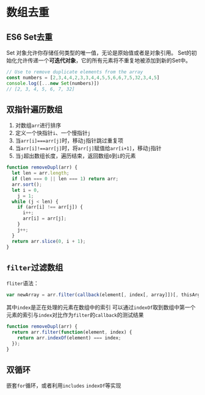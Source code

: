 # 数组去重

## ES6 Set去重
Set 对象允许你存储任何类型的唯一值，无论是原始值或者是对象引用。
Set的初始化允许传递一个**可迭代对象**，它的所有元素将不重复地被添加到新的Set中。
```javascript
// Use to remove duplicate elements from the array 
const numbers = [2,3,4,4,2,3,3,4,4,5,5,6,6,7,5,32,3,4,5]
console.log([...new Set(numbers)]) 
// [2, 3, 4, 5, 6, 7, 32]
```
## 双指针遍历数组
1. 对数组`arr`进行排序
2. 定义一个快指针`i`、一个慢指针`j`
3. 当`arr[i]===arr[j]`时，移动`j`指针跳过重复项
4. 当`arr[i]!==arr[j]`时，将`arr[j]`赋值给`arr[i+1]`，移动`j`指针
5. 当`j`超出数组长度，遍历结束，返回数组`0`到`i`的元素
```javascript
function removeDupl(arr) {
  let len = arr.length;
  if (len === 0 || len === 1) return arr;
  arr.sort();
  let i = 0,
    j = 1;
  while (j < len) {
    if (arr[i] !== arr[j]) {
      i++;
      arr[i] = arr[j];
    }
    j++;
  }
  return arr.slice(0, i + 1);
}
```

## `filter`过滤数组
`fliter`语法：
```javascript
var newArray = arr.filter(callback(element[, index[, array]])[, thisArg])
```
其中`index`是正在处理的元素在数组中的索引
可以通过`indexOf`取到数组中第一个元素的索引与`index`对比作为`filter`的`callback`的测试结果
```javascript
function removeDupl(arr) {
  return arr.filter(function(element, index) {
    return arr.indexOf(element) === index;
  });
}
```
## 双循环
嵌套`for`循环，或者利用`includes` `indexOf`等实现